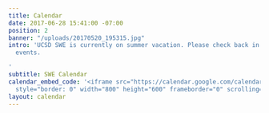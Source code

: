 ```yaml
---
title: Calendar
date: 2017-06-28 15:41:00 -07:00
position: 2
banner: "/uploads/20170520_195315.jpg"
intro: 'UCSD SWE is currently on summer vacation. Please check back in Fall to find
  events.

'
subtitle: SWE Calendar
calendar_embed_code: '<iframe src="https://calendar.google.com/calendar/embed?src=6nqv9s90pn8lkiv4c0mc6uphcc%40group.calendar.google.com&ctz=America/Los_Angeles"
  style="border: 0" width="800" height="600" frameborder="0" scrolling="no"></iframe>'
layout: calendar
---
```


